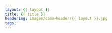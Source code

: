 ```yaml
---
layout: {{ layout }}
title: {{ title }}
headerimg: images/comm-header/{{ layout }}.jpg
tags:
---
```

<!-- more -->
